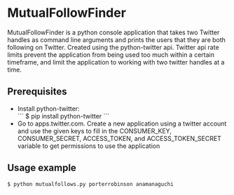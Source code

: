 # MutualFollowFinder

MutualFollowFinder is a python console application that takes two Twitter handles as command line arguments and prints the users that they are both following on Twitter. Created using the python-twitter api. Twitter api rate limits prevent the application from being used too much within a certain timeframe, and limit the application to working with two twitter handles at a time.

<h2>Prerequisites</h2>
<ul>
  <li>Install python-twitter:</li>
  ```
  $ pip install python-twitter
  ```
  <li>Go to apps.twitter.com. Create a new application using a twitter account and use the given keys to fill in the CONSUMER_KEY, CONSUMER_SECRET, ACCESS_TOKEN, and ACCESS_TOKEN_SECRET variable to get permissions to use the application</li>
</ul>
  
<h2>Usage example</h2>

```
$ python mutualfollows.py porterrobinson anamanaguchi
```
